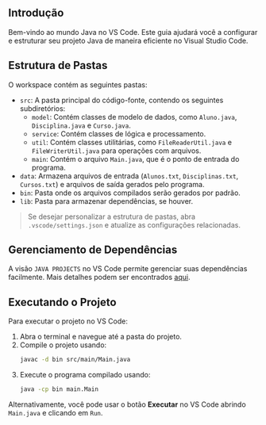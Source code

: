 ## Introdução

Bem-vindo ao mundo Java no VS Code. Este guia ajudará você a configurar e estruturar seu projeto Java de maneira eficiente no Visual Studio Code.

## Estrutura de Pastas

O workspace contém as seguintes pastas:

- `src`: A pasta principal do código-fonte, contendo os seguintes subdiretórios:
  - `model`: Contém classes de modelo de dados, como `Aluno.java`, `Disciplina.java` e `Curso.java`.
  - `service`: Contém classes de lógica e processamento.
  - `util`: Contém classes utilitárias, como `FileReaderUtil.java` e `FileWriterUtil.java` para operações com arquivos.
  - `main`: Contém o arquivo `Main.java`, que é o ponto de entrada do programa.
- `data`: Armazena arquivos de entrada (`Alunos.txt`, `Disciplinas.txt`, `Cursos.txt`) e arquivos de saída gerados pelo programa.
- `bin`: Pasta onde os arquivos compilados serão gerados por padrão.
- `lib`: Pasta para armazenar dependências, se houver.

> Se desejar personalizar a estrutura de pastas, abra `.vscode/settings.json` e atualize as configurações relacionadas.

## Gerenciamento de Dependências

A visão `JAVA PROJECTS` no VS Code permite gerenciar suas dependências facilmente. Mais detalhes podem ser encontrados [aqui](https://github.com/microsoft/vscode-java-dependency#manage-dependencies).

## Executando o Projeto

Para executar o projeto no VS Code:

1. Abra o terminal e navegue até a pasta do projeto.
2. Compile o projeto usando:
   ```sh
   javac -d bin src/main/Main.java
   ```
3. Execute o programa compilado usando:
   ```sh
   java -cp bin main.Main
   ```

Alternativamente, você pode usar o botão **Executar** no VS Code abrindo `Main.java` e clicando em `Run`.

